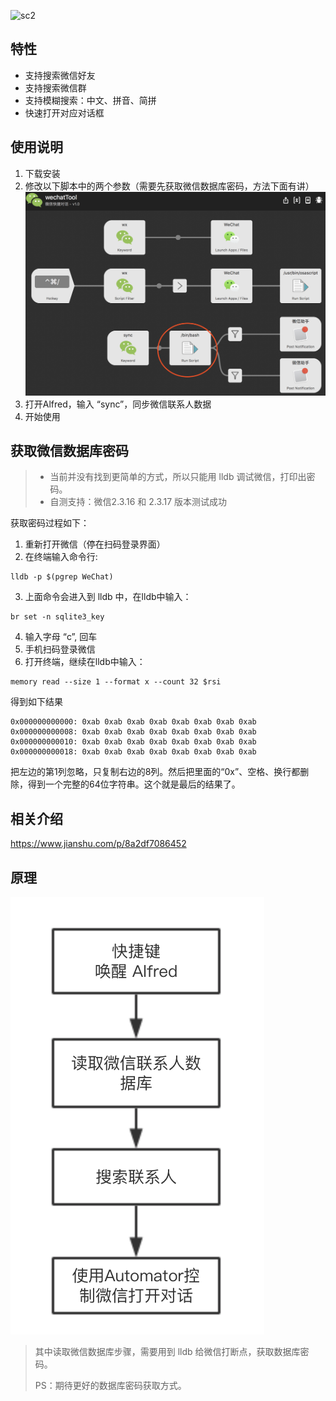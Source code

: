 ![sc2](screenshots/screenshots1.gif)

## 特性
- 支持搜索微信好友
- 支持搜索微信群
- 支持模糊搜索：中文、拼音、简拼
- 快速打开对应对话框

## 使用说明
1. 下载安装
2. 修改以下脚本中的两个参数（需要先获取微信数据库密码，方法下面有讲）
![tu](screenshots/WX20180819-104347.png)
3. 打开Alfred，输入 “sync”，同步微信联系人数据
4. 开始使用

## 获取微信数据库密码
> - 当前并没有找到更简单的方式，所以只能用 lldb 调试微信，打印出密码。
> - 自测支持：微信2.3.16 和 2.3.17 版本测试成功

获取密码过程如下：
1. 重新打开微信（停在扫码登录界面）
2. 在终端输入命令行: 
```shell
lldb -p $(pgrep WeChat)
```
3. 上面命令会进入到 lldb 中，在lldb中输入：
```shell
br set -n sqlite3_key
```
4. 输入字母 “c”, 回车
5. 手机扫码登录微信
6. 打开终端，继续在lldb中输入：
```shell
memory read --size 1 --format x --count 32 $rsi
```
得到如下结果
 ```shell
0x000000000000: 0xab 0xab 0xab 0xab 0xab 0xab 0xab 0xab
0x000000000008: 0xab 0xab 0xab 0xab 0xab 0xab 0xab 0xab
0x000000000010: 0xab 0xab 0xab 0xab 0xab 0xab 0xab 0xab
0x000000000018: 0xab 0xab 0xab 0xab 0xab 0xab 0xab 0xab
```
把左边的第1列忽略，只复制右边的8列。然后把里面的“0x”、空格、换行都删除，得到一个完整的64位字符串。这个就是最后的结果了。

## 相关介绍
https://www.jianshu.com/p/8a2df7086452

## 原理
![sc3](screenshots/WX20180819-104858.png)

> 其中读取微信数据库步骤，需要用到 lldb 给微信打断点，获取数据库密码。
> 
> PS：期待更好的数据库密码获取方式。

